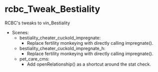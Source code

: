 # rcbc\_Tweak\_Bestiality
RCBC's tweaks to vin\_Bestiality

* Scenes:
  * bestiality\_cheater\_cuckold\_impregnate:
    * Replace fertility monkeying with directly calling impregnate().
  * bestiality\_cheater\_cuckold\_impregnate\_h:
    * Replace fertility monkeying with directly calling impregnate().
  * pet\_care\_cms:
    * Add openRelationship() as a shortcut around the stat check.
